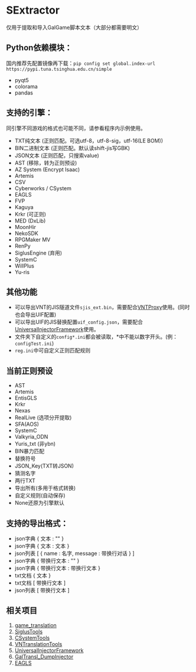 # SExtractor
 仅用于提取和导入GalGame脚本文本（大部分都需要明文）
 
## Python依赖模块：
国内推荐先配置镜像再下载：`pip config set global.index-url https://pypi.tuna.tsinghua.edu.cn/simple`
* pyqt5
* colorama
* pandas

## 支持的引擎：
同引擎不同游戏的格式也可能不同，请参看程序内示例使用。
* TXT纯文本 (正则匹配。可选utf-8，utf-8-sig，utf-16(LE BOM))
* BIN二进制文本 (正则匹配。默认读shift-jis写GBK)
* JSON文本 (正则匹配，只搜索value)
* AST (移除，转为正则预设)
* AZ System (Encrypt Isaac)
* Artemis
* CSV
* Cyberworks / CSystem
* EAGLS
* FVP
* Kaguya
* Krkr (可正则)
* MED (DxLib)
* MoonHir
* NekoSDK
* RPGMaker MV
* RenPy
* SiglusEngine (弃用)
* SystemC
* WillPlus
* Yu-ris

## 其他功能
* 可以导出VNT的JIS隧道文件`sjis_ext.bin`，需要配合[VNTProxy](#相关项目)使用。(同时也会导出UIF配置)
* 可以导出UIF的JIS替换配置`uif_config.json`，需要配合[UniversalInjectorFramework](#相关项目)使用。
* 文件夹下自定义的`config*.ini`都会被读取，*中不能以数字开头。(例：`configTest.ini`)
* `reg.ini`中可自定义正则匹配规则

## 当前正则预设
* AST
* Artemis
* EntisGLS
* Krkr
* Nexas
* RealLive (选项分开提取)
* SFA(AOS)
* SystemC
* Valkyria_ODN
* Yuris_txt (非ybn)
* BIN暴力匹配
* 替换符号
* JSON_Key(TXT转JSON)
* 猜测名字
* 两行TXT
* 导出所有(多用于格式转换)
* 自定义规则(自动保存)
* None还原为引擎默认

## 支持的导出格式：
* json字典 { 文本 : "" }
* json字典 { 文本 : 文本 }
* json列表 [ { name : 名字, message : 带换行对话 } ]
* json字典 { 带换行文本 : "" }
* json字典 { 带换行文本 : 带换行文本 }
* txt文档  { 文本 }
* txt文档  [ 带换行文本 ]
* json列表 [ 带换行文本 ]

## 相关项目
1. [game_translation](https://github.com/ssynn/game_translation)
2. [SiglusTools](https://github.com/yanhua0518/GALgameScriptTools)
3. [CSystemTools](https://github.com/arcusmaximus/CSystemTools)
4. [VNTranslationTools](https://github.com/arcusmaximus/VNTranslationTools)
5. [UniversalInjectorFramework](https://github.com/AtomCrafty/UniversalInjectorFramework)
6. [GalTransl_DumpInjector](https://github.com/XD2333/GalTransl_DumpInjector)
7. [EAGLS](https://github.com/jszhtian/EAGLS)